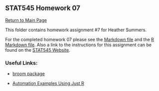 
## STAT545 Homework 07
[Return to Main Page](https://github.com/heathersummers/STAT547-hw-Summers-Heather)

This folder contains homework assignment #7 for Heather Summers.

For the completed homework 07 please see the [Markdown file]() and the [R Markdown file](). Also a link to the instructions for this assignment can be found on the [STAT545 Website](http://stat545.com/hw07_automation.html).

### Useful Links:
- [broom package](https://github.com/tidyverse/broom)

- [Automation Examples Using Just R](https://github.com/STAT545-UBC/STAT545-UBC.github.io/tree/master/automation10_holding-area/01_automation-example_just-r)



